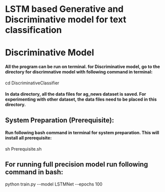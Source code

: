#  LSTM based Generative and Discriminative model for text classification  

# Discriminative Model

#### All the program can be run on terminal. for Discriminative model, go to the directory for discrimnative model with following command in terminal:
cd DiscriminativeClassifier  
#### In data directory, all the data files for ag_news dataset is saved. For experimenting with other dataset, the data files need to be placed in this directory.

## System Preparation (Prerequisite):
#### Run following bash command in terminal for system preparation. This will install all prerequisite:
sh Prerequisite.sh

## For running full precision model run following command in bash:
python train.py --model LSTMNet --epochs 100